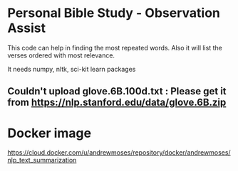 # Personal Bible Study - Observation Assist

This code can help in finding the most repeated words.
Also it will list the verses ordered with most relevance.

It needs numpy, nltk, sci-kit learn packages

## Couldn't upload glove.6B.100d.txt : Please get it from https://nlp.stanford.edu/data/glove.6B.zip 

# Docker image
https://cloud.docker.com/u/andrewmoses/repository/docker/andrewmoses/nlp_text_summarization
